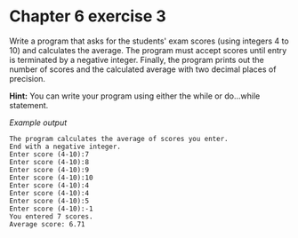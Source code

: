 # Chapter 6 exercise 3

Write a program that asks for the students' exam scores (using integers 4 to 10) and calculates the average. The program must accept scores until entry is terminated by a negative integer. Finally, the program prints out the number of scores and the calculated average with two decimal places of precision.

**Hint:**
You can write your program using either the while or do...while statement.

_Example output_

```
The program calculates the average of scores you enter.
End with a negative integer.
Enter score (4-10):7
Enter score (4-10):8
Enter score (4-10):9
Enter score (4-10):10
Enter score (4-10):4
Enter score (4-10):4
Enter score (4-10):5
Enter score (4-10):-1
You entered 7 scores.
Average score: 6.71
```
